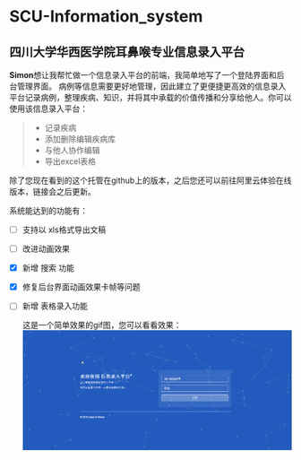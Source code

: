 # SCU-Information_system
四川大学华西医学院耳鼻喉专业信息录入平台
------
  
  **Simon**想让我帮忙做一个信息录入平台的前端，我简单地写了一个登陆界面和后台管理界面。
  病例等信息需要更好地管理，因此建立了更便捷更高效的信息录入平台记录病例，整理疾病、知识，并将其中承载的价值传播和分享给他人。你可以使用该信息录入平台：
  > * 记录疾病
  > * 添加删除编辑疾病库
  > * 与他人协作编辑
  > * 导出excel表格

  除了您现在看到的这个托管在github上的版本，之后您还可以前往阿里云体验在线版本，链接会之后更新。

  系统能达到的功能有：
- [ ] 支持以 xls格式导出文稿
- [ ] 改进动画效果
- [x] 新增 搜索 功能
- [x] 修复后台界面动画效果卡帧等问题
- [ ] 新增 表格录入功能

  这是一个简单效果的gif图，您可以看看效果：
  ![use](Guide.gif)